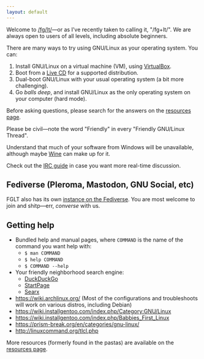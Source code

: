 ```yaml
---
layout: default
---
```


Welcome to [/fg/lt/](https://boards.4chan.org/g/catalog#s=fglt)—or as I've
recently taken to calling it, "/fg+lt/". We are always open to users of all
levels, including absolute beginners.

There are many ways to try using GNU/Linux as your operating system.  You can:

1. Install GNU/Linux on a virtual machine (VM), using
   [VirtualBox](https://www.virtualbox.org/).
2. Boot from a [Live CD](https://en.wikipedia.org/wiki/Live_CD) for a supported
   distribution.
3. Dual-boot GNU/Linux with your usual operating system (a bit more
   challenging).
4. Go *balls deep*, and install GNU/Linux as the only operating system on your
   computer (hard mode).

Before asking questions, please search for the answers on the [resources
page](/resources.html).

Please be civil—note the word "Friendly" in every "Friendly GNU/Linux Thread".

Understand that much of your software from Windows will be unavailable,
although maybe [Wine](https://help.ubuntu.com/community/Wine) can make up for
it.

Check out the [IRC guide](/irc.html) in case you want more real-time
discussion.

## Fediverse (Pleroma, Mastodon, GNU Social, etc)

FGLT also has its own [instance on the Fediverse](https://soc.fglt.nl/).  You
are most welcome to join and shitp—err, *converse* with us.

## Getting help

- Bundled help and manual pages, where `COMMAND` is the name of the command you
  want help with:
	- `$ man COMMAND`
	- `$ help COMMAND`
	- `$ COMMAND --help`
- Your friendly neighborhood search engine:
	- [DuckDuckGo](https://duckduckgo.com/)
	- [StartPage](https://www.startpage.com/)
	- [Searx](https://searx.tyil.nl/)
- <https://wiki.archlinux.org/> (Most of the configurations and troubleshoots
  will work on various distros, including Debian)
- <https://wiki.installgentoo.com/index.php/Category:GNU/Linux>
- <https://wiki.installgentoo.com/index.php/Babbies_First_Linux>
- <https://prism-break.org/en/categories/gnu-linux/>
- <http://linuxcommand.org/tlcl.php>

More resources (formerly found in the pastas) are available on the [resources
page](/resources.html).

